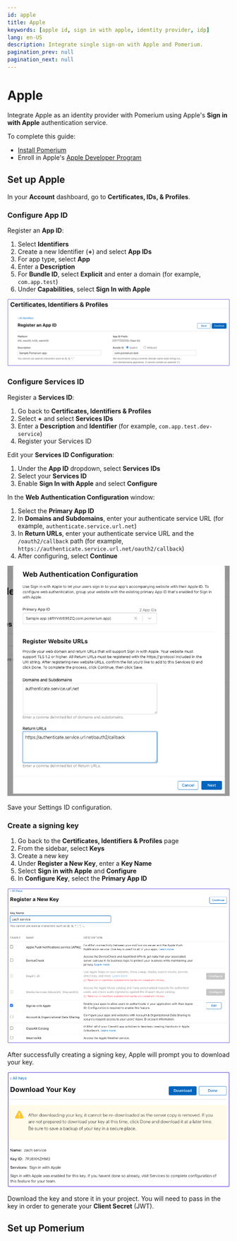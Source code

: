 ```yaml
---
id: apple
title: Apple
keywords: [apple id, sign in with apple, identity provider, idp]
lang: en-US
description: Integrate single sign-on with Apple and Pomerium.
pagination_prev: null
pagination_next: null
---
```


# Apple

Integrate Apple as an identity provider with Pomerium using Apple's **Sign in with Apple** authentication service. 

To complete this guide:
- [Install Pomerium](/docs/deploying)
- Enroll in Apple's [Apple Developer Program](https://apps.apple.com/us/app/wwdc/id640199958)

## Set up Apple

In your **Account** dashboard, go to **Certificates, IDs, & Profiles**.

### Configure App ID

Register an **App ID**:
1. Select **Identifiers**
1. Create a new Identifier (**+**) and select **App IDs**
1. For app type, select **App**
1. Enter a **Description**
1. For **Bundle ID**, select **Explicit** and enter a domain (for example, `com.app.test`)
1. Under **Capabilities**, select **Sign In with Apple**

  ![Register an App ID](./img/apple/apple-register-app.png)

### Configure Services ID

Register a **Services ID**:
1. Go back to **Certificates, Identifiers & Profiles**
1. Select **+** and select **Services IDs**
1. Enter a **Description** and **Identifier** (for example, `com.app.test.dev-service`)
1. Register your Services ID

Edit your **Services ID Configuration**:
1. Under the **App ID** dropdown, select **Services IDs**
1. Select your **Services ID**
1. Enable **Sign In with Apple** and select **Configure**

In the **Web Authentication Configuration** window:
1. Select the **Primary App ID**
1. In **Domains and Subdomains**, enter your authenticate service URL (for example, `authenticate.service.url.net`)
1. In **Return URLs**, enter your authenticate service URL and the `/oauth2/callback` path (for example, `https://authenticate.service.url.net/oauth2/callback`)
1. After configuring, select **Continue**

![Add web authentication configuration](./img/apple/apple-web-authn-config.png)

Save your Settings ID configuration. 

### Create a signing key

1. Go back to the **Certificates, Identifiers & Profiles** page
1. From the sidebar, select **Keys**
1. Create a new key
1. Under **Register a New Key**, enter a **Key Name**
1. Select **Sign in with Apple** and **Configure**
1. In **Configure Key**, select the **Primary App ID**

![Register a new key](./img/apple/apple-register-new-key.png)

After successfully creating a signing key, Apple will prompt you to download your key. 

![Download signing key](./img/apple/apple-download-key.png)

Download the key and store it in your project. You will need to pass in the key in order to generate your **Client Secret** (JWT). 

## Set up Pomerium







